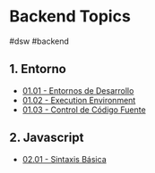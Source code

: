 # Backend Topics
#dsw #backend 

## 1. Entorno
* [01.01 - Entornos de Desarrollo](dsw/clases/backend/01%20-%20entorno/01.01%20-%20entornos%20de%20desarrollo.md)
* [01.02 - Execution Environment](dsw/clases/backend/01%20-%20entorno/01.02%20-%20execution%20environment.md)
* [01.03 - Control de Código Fuente](dsw/clases/backend/01%20-%20entorno/01.03%20-%20control%20de%20codigo%20fuente.md)

## 2. Javascript
* [02.01 - Sintaxis Básica](dsw/clases/backend/02%20-%20javascript/02.01%20-%20sintaxis%20basica.md)